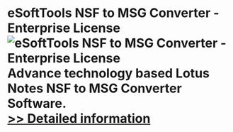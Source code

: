 # eSoftTools NSF to MSG Converter - Enterprise License<br />![eSoftTools NSF to MSG Converter - Enterprise License](https://mycommerce.akamaized.net/api/pimages/P300877916/BIG/300877916.GIF)<br />Advance technology based Lotus Notes NSF to MSG Converter Software.<br />[>> Detailed information](https://secure.shareit.com/shareit/product.html?productid=300877916&affiliateid=200057808)